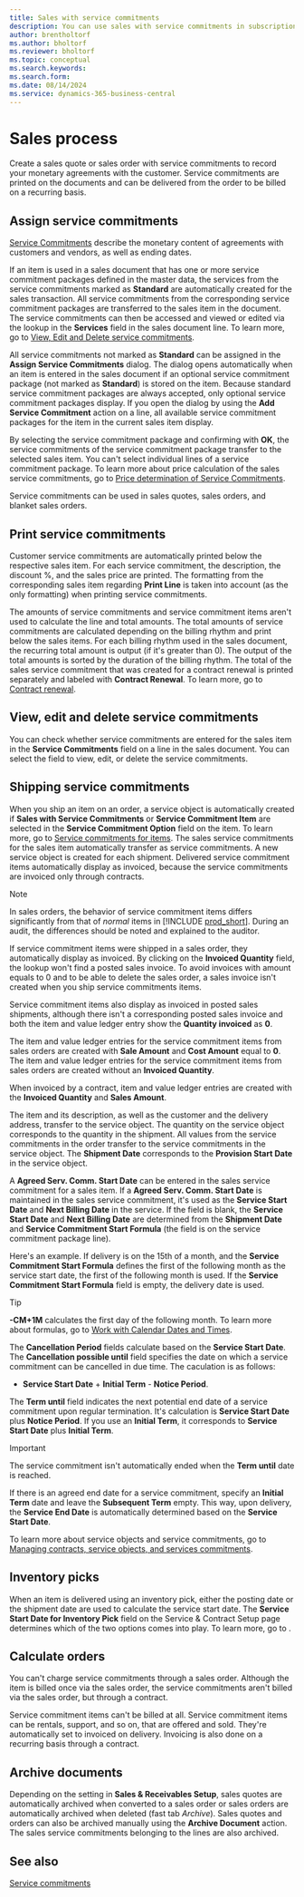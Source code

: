 ```yaml
---
title: Sales with service commitments
description: You can use sales with service commitments in subscription and recurring billing.
author: brentholtorf
ms.author: bholtorf
ms.reviewer: bholtorf
ms.topic: conceptual
ms.search.keywords: 
ms.search.form: 
ms.date: 08/14/2024
ms.service: dynamics-365-business-central
---
```


# Sales process

Create a sales quote or sales order with service commitments to record your monetary agreements with the customer. Service commitments are printed on the documents and can be delivered from the order to be billed on a recurring basis.

## Assign service commitments

[Service Commitments](/docs/srb/masterdata/service-commitments.md) describe the monetary content of agreements with customers and vendors, as well as ending dates.

If an item is used in a sales document that has one or more service commitment packages defined in the master data, the services from the service commitments marked as **Standard** are automatically created for the sales transaction. All service commitments from the corresponding service commitment packages are transferred to the sales item in the document. The service commitments can then be accessed and viewed or edited via the lookup in the **Services** field in the sales document line. To learn more, go to [View, Edit and Delete service commitments](#view-edit-and-delete-service-commitments).

All service commitments not marked as **Standard** can be assigned in the **Assign Service Commitments** dialog. The dialog opens automatically when an item is entered in the sales document if an optional service commitment package (not marked as **Standard**) is stored on the item. Because standard service commitment packages are always accepted, only optional service commitment packages display.
If you open the dialog by using the **Add Service Commitment** action on a line, all available service commitment packages for the item in the current sales item display.

By selecting the service commitment package and confirming with **OK**, the service commitments of the service commitment package transfer to the selected sales item. You can't select individual lines of a service commitment package. To learn more about price calculation of the sales service commitments, go to [Price determination of Service Commitments](price-calculation.md#price-determination-of-service-commitments).

Service commitments can be used in sales quotes, sales orders, and blanket sales orders.

## Print service commitments

Customer service commitments are automatically printed below the respective sales item. For each service commitment, the description, the discount %, and the sales price are printed. The formatting from the corresponding sales item regarding **Print Line** is taken into account (as the only formatting) when printing service commitments.

The amounts of service commitments and service commitment items aren't used to calculate the line and total amounts. The total amounts of service commitments are calculated depending on the billing rhythm and print below the sales items. For each billing rhythm used in the sales document, the recurring total amount is output (if it's greater than 0). The output of the total amounts is sorted by the duration of the billing rhythm. The total of the sales service commitment that was created for a contract renewal is printed separately and labeled with **Contract Renewal**. To learn more, go to [Contract renewal](../working-with-contracts/contract-renewal.md).

## View, edit and delete service commitments

You can check whether service commitments are entered for the sales item in the **Service Commitments** field on a line in the sales document. You can select the field to view, edit, or delete the service commitments.

## Shipping service commitments

When you ship an item on an order, a service object is automatically created if **Sales with Service Commitments** or **Service Commitment Item** are selected in the **Service Commitment Option** field on the item. To learn more, go to [Service commitments for items](../masterdata/items.md). The sales service commitments for the sales item automatically transfer as service commitments. A new service object is created for each shipment. Delivered service commitment items automatically display as invoiced, because the service commitments are invoiced only through contracts.

> [!NOTE]
> In sales orders, the behavior of service commitment items differs significantly from that of *normal* items in [!INCLUDE [prod_short](../../includes/prod_short.md)]. During an audit, the differences should be noted and explained to the auditor.

If service commitment items were shipped in a sales order, they automatically display as invoiced. By clicking on the **Invoiced Quantity** field, the lookup won't find a posted sales invoice. To avoid invoices with amount equals to 0 and to be able to delete the sales order, a sales invoice isn't created when you ship service commitments items.

Service commitment items also display as invoiced in posted sales shipments, although there isn't a corresponding posted sales invoice and both the item and value ledger entry show the **Quantity invoiced** as **0**.

The item and value ledger entries for the service commitment items from sales orders are created with **Sale Amount** and **Cost Amount** equal to **0**. The item and value ledger entries for the service commitment items from sales orders are created without an **Invoiced Quantity**.

When invoiced by a contract, item and value ledger entries are created with the **Invoiced Quantity** and **Sales Amount**.

The item and its description, as well as the customer and the delivery address, transfer to the service object. The quantity on the service object corresponds to the quantity in the shipment. All values from the service commitments in the order transfer to the service commitments in the service object. The **Shipment Date** corresponds to the **Provision Start Date** in the service object.

A **Agreed Serv. Comm. Start Date** can be entered in the sales service commitment for a sales item. If a **Agreed Serv. Comm. Start Date** is maintained in the sales service commitment, it's used as the **Service Start Date** and **Next Billing Date** in the service. If the field is blank, the **Service Start Date** and **Next Billing Date** are determined from the **Shipment Date** and **Service Commitment Start Formula** (the field is on the service commitment package line).

Here's an example. If delivery is on the 15th of a month, and the **Service Commitment Start Formula** defines the first of the following month as the service start date, the first of the following month is used. If the **Service Commitment Start Formula** field is empty, the delivery date is used.

> [!TIP]
> **-CM+1M** calculates the first day of the following month. To learn more about formulas, go to [Work with Calendar Dates and Times](../../ui-enter-date-ranges.md).

The **Cancellation Period** fields calculate based on the **Service Start Date**. The **Cancellation possible until** field specifies the date on which a service commitment can be cancelled in due time. The caculation is as follows:

* **Service Start Date** + **Initial Term** - **Notice Period**.

The **Term until** field indicates the next potential end date of a service commitment upon regular termination. It's calculation is **Service Start Date** plus **Notice Period**. If you use an **Initial Term**, it corresponds to **Service Start Date** plus **Initial Term**.

> [!IMPORTANT]
> The service commitment isn't automatically ended when the **Term until** date is reached.

If there is an agreed end date for a service commitment, specify an **Initial Term** date and leave the **Subsequent Term** empty. This way, upon delivery, the **Service End Date** is automatically determined based on the **Service Start Date**.

To learn more about service objects and service commitments, go to [Managing contracts, service objects, and services commitments](../working-with-contracts/contracts-services-mgmt.md).

## Inventory picks

When an item is delivered using an inventory pick, either the posting date or the shipment date are used to calculate the service start date. The **Service Start Date for Inventory Pick** field on the Service & Contract Setup page determines which of the two options comes into play. To learn more, go to .

## Calculate orders

You can't charge service commitments through a sales order. Although the item is billed once via the sales order, the service commitments aren't billed via the sales order, but through a contract.

Service commitment items can't be billed at all. Service commitment items can be rentals, support, and so on, that are offered and sold. They're automatically set to invoiced on delivery. Invoicing is also done on a recurring basis through a contract.

## Archive documents

Depending on the setting in **Sales & Receivables Setup**, sales quotes are automatically archived when converted to a sales order or sales orders are automatically archived when deleted (fast tab *Archive*). Sales quotes and orders can also be archived manually using the **Archive Document** action. The sales service commitments belonging to the lines are also archived.

## See also

[Service commitments](../masterdata/service-commitments.md)  